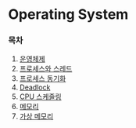 # Operating System

### 목차
1. [운영체제](https://github.com/njh0317/Tech-interview/blob/main/OS/%EC%9A%B4%EC%98%81%EC%B2%B4%EC%A0%9C.md)
2. [프로세스와 스레드](https://github.com/njh0317/Tech-interview/blob/main/OS/%ED%94%84%EB%A1%9C%EC%84%B8%EC%8A%A4%EC%99%80%20%EC%8A%A4%EB%A0%88%EB%93%9C.md)
3. [프로세스 동기화](https://github.com/njh0317/Tech-interview/blob/main/OS/%ED%94%84%EB%A1%9C%EC%84%B8%EC%8A%A4%20%EB%8F%99%EA%B8%B0%ED%99%94.md)
4. [Deadlock](https://github.com/njh0317/Tech-interview/blob/main/OS/Deadlock.md)
5. [CPU 스케줄링](https://github.com/njh0317/Tech-interview/blob/main/OS/CPU%20%EC%8A%A4%EC%BC%80%EC%A4%84%EB%A7%81.md)
6. [메모리]()
7. [가상 메모리]()

